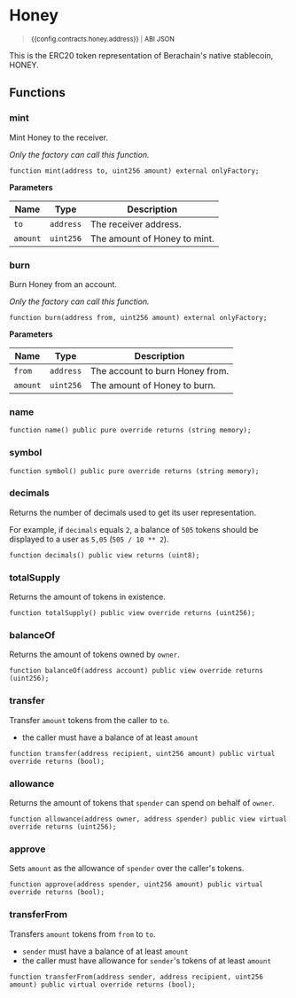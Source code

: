 <script setup>
  import config from '@berachain/config/constants.json';
</script>

# Honey

> <small><a target="_blank" :href="config.mainnet.dapps.berascan.url + 'address/' + config.contracts.honey.address">{{config.contracts.honey.address}}</a><span v-if="config.contracts.honey.abi">&nbsp;|&nbsp;<a target="_blank" :href="config.contracts.honey.abi">ABI JSON</a></span></small>

This is the ERC20 token representation of Berachain's native stablecoin, HONEY.

## Functions

### mint

Mint Honey to the receiver.

_Only the factory can call this function._

```solidity
function mint(address to, uint256 amount) external onlyFactory;
```

**Parameters**

| Name     | Type      | Description                  |
| -------- | --------- | ---------------------------- |
| `to`     | `address` | The receiver address.        |
| `amount` | `uint256` | The amount of Honey to mint. |

### burn

Burn Honey from an account.

_Only the factory can call this function._

```solidity
function burn(address from, uint256 amount) external onlyFactory;
```

**Parameters**

| Name     | Type      | Description                     |
| -------- | --------- | ------------------------------- |
| `from`   | `address` | The account to burn Honey from. |
| `amount` | `uint256` | The amount of Honey to burn.    |

### name

```solidity
function name() public pure override returns (string memory);
```

### symbol

```solidity
function symbol() public pure override returns (string memory);
```

### decimals

Returns the number of decimals used to get its user representation.

For example, if `decimals` equals `2`, a balance of `505` tokens should
be displayed to a user as `5,05` (`505 / 10 ** 2`).

```solidity
function decimals() public view returns (uint8);
```

### totalSupply

Returns the amount of tokens in existence.

```solidity
function totalSupply() public view override returns (uint256);
```

### balanceOf

Returns the amount of tokens owned by `owner`.

```solidity
function balanceOf(address account) public view override returns (uint256);
```

### transfer

Transfer `amount` tokens from the caller to `to`.

- the caller must have a balance of at least `amount`

```solidity
function transfer(address recipient, uint256 amount) public virtual override returns (bool);
```

### allowance

Returns the amount of tokens that `spender` can spend on behalf of `owner`.

```solidity
function allowance(address owner, address spender) public view virtual override returns (uint256);
```

### approve

Sets `amount` as the allowance of `spender` over the caller's tokens.

```solidity
function approve(address spender, uint256 amount) public virtual override returns (bool);
```

### transferFrom

Transfers `amount` tokens from `from` to `to`.

- `sender` must have a balance of at least `amount`
- the caller must have allowance for `sender`'s tokens of at least
  `amount`

```solidity
function transferFrom(address sender, address recipient, uint256 amount) public virtual override returns (bool);
```
